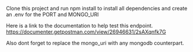 Clone this project and run npm install to install all dependencies and create an .env for the PORT and MONGO_URI

Here is a link to the documentation to help test this endpoint.
https://documenter.getpostman.com/view/26946631/2sAXqnfk7G

Also dont forget to replace the mongo_uri with any mongodb counterpart.

